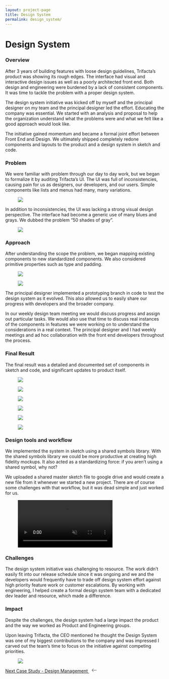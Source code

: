 ```yaml
---
layout: project-page
title: Design System
permalink: design_system/
---
```

# Design System

### Overview

After 3 years of building features with loose design guidelines, Trifacta’s product was showing its rough edges.  The interface had visual and interactive design issues as well as a poorly architected front end.  Both design and engineering were burdened by a lack of consistent components.  It was time to tackle the problem with a proper design system.

The design system initiative was kicked off by myself and the principal designer on my team and the principal designer led the effort.  Educating the company was essential. We started with an analysis and proposal to help the organization understand what the problems were and what we felt like a good approach would look like.

The initiative gained momentum and became a formal joint effort between Front End and Design.  We ultimately shipped completely redone components and layouts to the product and a design system in sketch and code.

### Problem

We were familiar with problem through our day to day work, but we began to formalize it by auditing Trifacta’s UI.  The UI was full of inconsistencies, causing pain for us as designers, our developers, and our users.  Simple components like lists and menus had many, many variations.

<figure><img src="/images/design_system/bag_o_components.png"></figure>

In addition to inconsistencies, the UI was lacking a strong visual design perspective.  The interface had become a generic use of many blues and grays.  We dubbed the problem “50 shades of gray”.

<figure><img src="/images/design_system/shades.png"></figure>

### Approach
After understanding the scope the problem, we began mapping existing components to new standardized components.  We also considered primitive properties such as type and padding.

<figure><img src="/images/design_system/standard_menus.png"></figure>

<figure><img src="/images/design_system/type.png"></figure>

The principal designer implemented a prototyping branch in code to test the design system as it evolved.  This also allowed us to easily share our progress with developers and the broader company.

In our weekly design team meeting we would discuss progress and assign out particular tasks.  We would also use that time to discuss real instances of the components in features we were working on to understand the considerations in a real context. The principal designer and I had weekly meetings and ad hoc collaboration with the front end developers throughout the process.

### Final Result

The final result was a detailed and documented set of components in sketch and code, and significant updates to product itself.

<figure><img src="/images/design_system/type2.png"></figure>
<figure><img src="/images/design_system/colors.png"></figure>
<figure><img src="/images/design_system/layout.png"></figure>
<figure><img src="/images/design_system/buttons.png"></figure>
<figure><img src="/images/design_system/transformer.png"></figure>
<figure><img src="/images/design_system/flow.png"></figure>

### Design tools and workflow

We implemented the system in sketch using a shared symbols library.   With the shared symbols library we could be more productive at creating high fidelity mockups.  It also acted as a standardizing force: if you aren’t using a shared symbol, why not?

We uploaded a shared master sketch file to google drive and would create a new file from it whenever we started a new project.  There are of course some challenges with that workflow, but it was dead simple and just worked for us.

<figure><video src="/video/dspreview.mov" autobuffer="" loop="" muted="" autoplay="" preload="auto"></video></figure>

### Challenges

The design system initiative was challenging to resource.  The work didn’t easily fit into our release schedule since it was ongoing and we and the developers would frequently have to trade off design system effort against high priority feature work or customer escalations.  By working with engineering, I helped create a formal design system team with a dedicated dev leader and resource, which made a difference.

### Impact

Despite the challenges, the design system had a large impact the product and the way we worked as Product and Engineering groups.

Upon leaving Trifacta, the CEO mentioned he thought the Design System was one of my biggest contributions to the company and was impressed I carved out the team’s time to focus on the initiative against competing priorities.

<figure><img src="/images/design_system/before_after.png"></figure>

<p class="next">
  <a href="/management">Next Case Study - Design Management
    <?xml version="1.0" ?><svg enable-background="new 0 0 32 32" height="15px" class="arrow" version="1.1" viewBox="0 0 32 32" width="32px" xml:space="preserve" xmlns="http://www.w3.org/2000/svg" xmlns:xlink="http://www.w3.org/1999/xlink"><path clip-rule="evenodd" d="M31.106,15H3.278l8.325-8.293  c0.391-0.391,0.391-1.024,0-1.414c-0.391-0.391-1.024-0.391-1.414,0l-9.9,9.899c-0.385,0.385-0.385,1.029,0,1.414l9.9,9.9  c0.391,0.391,1.024,0.391,1.414,0c0.391-0.391,0.391-1.024,0-1.414L3.278,17h27.828c0.552,0,1-0.448,1-1  C32.106,15.448,31.658,15,31.106,15z" fill="#444444" fill-rule="evenodd" id="Arrow_Back"/><g/><g/><g/><g/><g/><g/></svg>
  </a>
</p>
